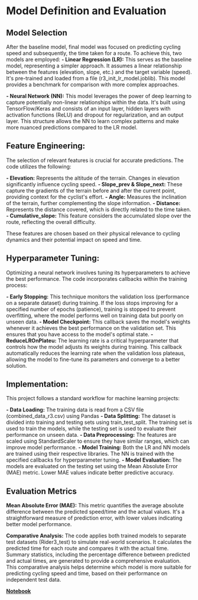 # Model Definition and Evaluation

## Model Selection
After the baseline model, final model was focused on predicting cycling speed and subsequently, the time taken for a route. To achieve this, two models are employed:
**- Linear Regression (LR):** This serves as the baseline model, representing a simpler approach. It assumes a linear relationship between the features (elevation, slope, etc.) and the target variable (speed). It's pre-trained and loaded from a file (r3_init_lr_model.joblib). This model provides a benchmark for comparison with more complex approaches.

**- Neural Network (NN):** This model leverages the power of deep learning to capture potentially non-linear relationships within the data. It's built using TensorFlow/Keras and consists of an input layer, hidden layers with activation functions (ReLU) and dropout for regularization, and an output layer. This structure allows the NN to learn complex patterns and make more nuanced predictions compared to the LR model.

## Feature Engineering:
The selection of relevant features is crucial for accurate predictions. The code utilizes the following:

**- Elevation:** Represents the altitude of the terrain. Changes in elevation significantly influence cycling speed.
**- Slope_prev & Slope_next:** These capture the gradients of the terrain before and after the current point, providing context for the cyclist's effort.
**- Angle:** Measures the inclination of the terrain, further complementing the slope information.
**- Distance:** Represents the distance covered, which is directly related to the time taken.
**- Cumulative_slope:** This feature considers the accumulated slope over the route, reflecting the overall difficulty.

These features are chosen based on their physical relevance to cycling dynamics and their potential impact on speed and time.

## Hyperparameter Tuning:
Optimizing a neural network involves tuning its hyperparameters to achieve the best performance. The code incorporates callbacks within the training process:

**- Early Stopping:**   This technique monitors the validation loss (performance on a separate dataset) during training. If the loss stops improving for a specified number of epochs (patience), training is stopped to prevent overfitting, where the model performs well on training data but poorly on unseen data.
**- Model Checkpoint:** This callback saves the model's weights whenever it achieves the best performance on the validation set. This ensures that you have access to the model's optimal state.
**- ReduceLROnPlateu:** The learning rate is a critical hyperparameter that controls how the model adjusts its weights during training. This callback automatically reduces the learning rate when the validation loss plateaus, allowing the model to fine-tune its parameters and converge to a better solution.

## Implementation:
This project follows a standard workflow for machine learning projects:

**- Data Loading:** The training data is read from a CSV file (combined_data_r3.csv) using Pandas
**- Data Splitting:** The dataset is divided into training and testing sets using train_test_split. The training set is used to train the models, while the testing set is used to evaluate their performance on unseen data.
**- Data Preprocessing:** The features are scaled using StandardScaler to ensure they have similar ranges, which can improve model performance.
**- Model Training:** Both the LR and NN models are trained using their respective libraries. The NN is trained with the specified callbacks for hyperparameter tuning.
**- Model Evaluation:** The models are evaluated on the testing set using the Mean Absolute Error (MAE) metric. Lower MAE values indicate better predictive accuracy.

## Evaluation Metrics
**Mean Absolute Error (MAE):** This metric quantifies the average absolute difference between the predicted speed/time and the actual values. It's a straightforward measure of prediction error, with lower values indicating better model performance.

**Comparative Analysis:**
The code applies both trained models to separate test datasets (Rider3_test) to simulate real-world scenarios. It calculates the predicted time for each route and compares it with the actual time. Summary statistics, including the percentage difference between predicted and actual times, are generated to provide a comprehensive evaluation. This comparative analysis helps determine which model is more suitable for predicting cycling speed and time, based on their performance on independent test data.



**[Notebook](model_definition_evaluation)**
